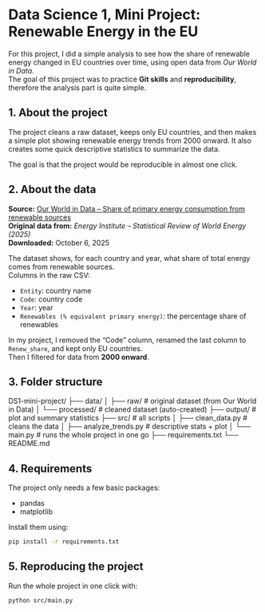 # Data Science 1, Mini Project: Renewable Energy in the EU

For this project, I did a simple analysis to see how the share of renewable energy changed in EU countries over time, using open data from *Our World in Data*.  
The goal of this project was to practice **Git skills** and **reproducibility**, therefore the analysis part is quite simple.



## 1. About the project
The project cleans a raw dataset, keeps only EU countries, and then makes a simple plot showing renewable energy trends from 2000 onward.  It also creates some quick descriptive statistics to summarize the data.  

The goal is that the project would be reproducible in almost one click.



## 2. About the data
**Source:** [Our World in Data – Share of primary energy consumption from renewable sources](https://ourworldindata.org/grapher/renewable-share-energy?v=1&csvType=full&useColumnShortNames=false)  
**Original data from:** *Energy Institute – Statistical Review of World Energy (2025)*  
**Downloaded:** October 6, 2025

The dataset shows, for each country and year, what share of total energy comes from renewable sources.  
Columns in the raw CSV:
- `Entity`: country name  
- `Code`: country code  
- `Year`: year  
- `Renewables (% equivalent primary energy)`: the percentage share of renewables  

In my project, I removed the “Code” column, renamed the last column to `Renew_share`, and kept only EU countries.  
Then I filtered for data from **2000 onward**.



## 3. Folder structure

DS1-mini-project/
├── data/
│   ├── raw/                # original dataset (from Our World in Data)
│   └── processed/          # cleaned dataset (auto-created)
├── output/                 # plot and summary statistics
├── src/                    # all scripts
│   ├── clean_data.py       # cleans the data
│   ├── analyze_trends.py   # descriptive stats + plot
│   └── main.py             # runs the whole project in one go
├── requirements.txt
└── README.md


## 4. Requirements
The project only needs a few basic packages:
- pandas  
- matplotlib  

Install them using:
```bash
pip install -r requirements.txt
```

## 5. Reproducing the project
Run the whole project in one click with:
```bash
python src/main.py
```
